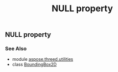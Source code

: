 ﻿---
title: NULL property
second_title: Aspose.3D for Python via .NET API References
description: 
type: docs
weight: 50
url: /python-net/aspose.threed.utilities/boundingbox2d/null/
is_root: false
---

## NULL property


### See Also
* module [aspose.threed.utilities](../../)
* class [BoundingBox2D](/3d/python-net/aspose.threed.utilities/boundingbox2d)
